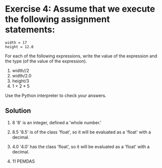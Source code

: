 # Exercise 4: Assume that we execute the following assignment statements:
```
width = 17
height = 12.0
```
For each of the following expressions, write the value of the expression and the type (of the value of the expression).

1. width//2
2. width/2.0
3. height/3
4. 1 + 2 * 5

Use the Python interpreter to check your answers.

## Solution
1. 8
'8' is an integer, defined a 'whole number.'

2. 8.5
'8.5' is of the class 'float', so it will be evaluated as a 'float' with a decimal.

3. 4.0
'4.0' has the class 'float', so it will be evaluated as a 'float' with a decimal.

4. 11
PEMDAS

